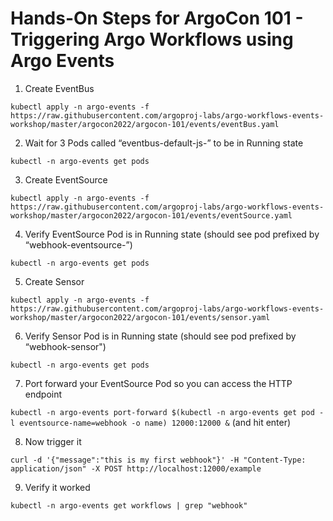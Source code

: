 # Hands-On Steps for ArgoCon 101 - Triggering Argo Workflows using Argo Events

1. Create EventBus
 
```kubectl apply -n argo-events -f https://raw.githubusercontent.com/argoproj-labs/argo-workflows-events-workshop/master/argocon2022/argocon-101/events/eventBus.yaml```

2. Wait for 3 Pods called “eventbus-default-js-<index>” to be in Running state

  ```kubectl -n argo-events get pods```
  
3. Create EventSource
  
```kubectl apply -n argo-events -f https://raw.githubusercontent.com/argoproj-labs/argo-workflows-events-workshop/master/argocon2022/argocon-101/events/eventSource.yaml```
  
4. Verify EventSource Pod is in Running state (should see pod prefixed by “webhook-eventsource-”)
  
```kubectl -n argo-events get pods```
  
5. Create Sensor
  
```kubectl apply -n argo-events -f https://raw.githubusercontent.com/argoproj-labs/argo-workflows-events-workshop/master/argocon2022/argocon-101/events/sensor.yaml```
  
6. Verify Sensor Pod is in Running state (should see pod prefixed by “webhook-sensor")
  
```kubectl -n argo-events get pods```
  
7. Port forward your EventSource Pod so you can access the HTTP endpoint
  
```kubectl -n argo-events port-forward $(kubectl -n argo-events get pod -l eventsource-name=webhook -o name) 12000:12000 &``` (and hit enter)
  
8. Now trigger it
  
```curl -d '{"message":"this is my first webhook"}' -H "Content-Type: application/json" -X POST http://localhost:12000/example```
  
9. Verify it worked
  
```kubectl -n argo-events get workflows | grep "webhook"```

